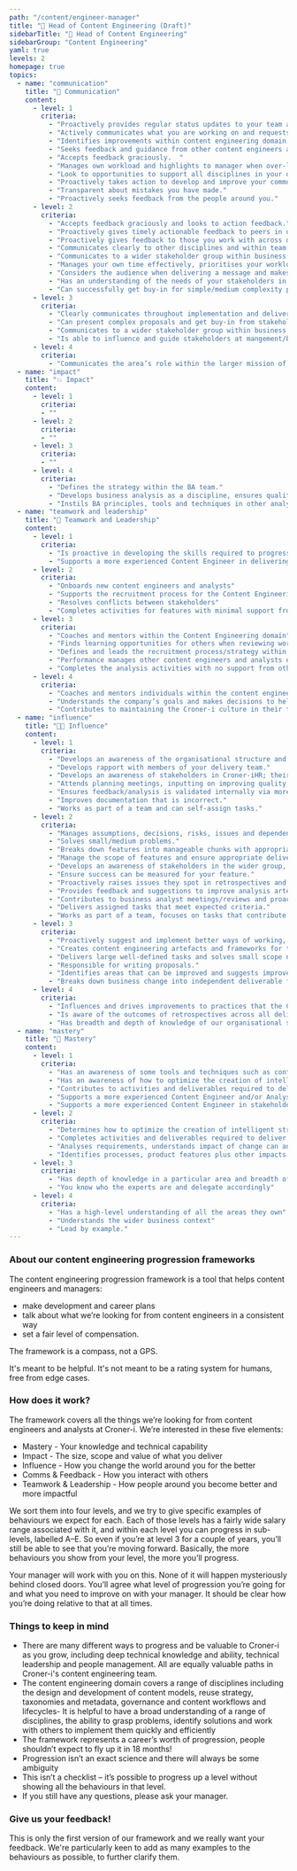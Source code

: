 ```yaml
---
path: "/content/engineer-manager"
title: "🔎 Head of Content Engineering (Draft)"
sidebarTitle: "🔎 Head of Content Engineering"
sidebarGroup: "Content Engineering"
yaml: true
levels: 2
homepage: true
topics:
  - name: "communication"
    title: "💬 Communication"
    content:
      - level: 1
        criteria:
          - "Proactively provides regular status updates to your team and discipline."
          - "Actively communicates what you are working on and requests help when required. "
          - "Identifies improvements within content engineering domain."
          - "Seeks feedback and guidance from other content engineers and colleagues."
          - "Accepts feedback graciously.  "
          - "Manages own workload and highlights to manager when over-loaded or not enough to do."
          - "Look to opportunities to support all disciplines in your delivery team to gain an understanding of what they do."
          - "Proactively takes action to develop and improve your communication skills and understand how to approach different audiences."
          - "Transparent about mistakes you have made."
          - "Proactively seeks feedback from the people around you."
      - level: 2
        criteria:
          - "Accepts feedback graciously and looks to action feedback."
          - "Proactively gives timely actionable feedback to peers in order to improve the quality of deliverables as well as support for soft skills such as stakeholder management."
          - "Proactively gives feedback to those you work with across different disciplines e.g. Front-End, UX, QA, Editorial."
          - "Communicates clearly to other disciplines and within team with little need for clarification."
          - "Communicates to a wider stakeholder group within business, IT and operational teams in Croner-iHR at peer level."
          - "Manages your own time effectively, prioritises your workload well, on time for meetings, aware when blocking others and unblocks."
          - "Considers the audience when delivering a message and makes it appropriate and relevant."
          - "Has an understanding of the needs of your stakeholders in order to support your engagement with them."
          - "Can successfully get buy-in for simple/medium complexity proposals."
      - level: 3
        criteria: 
          - "Clearly communicates throughout implementation and delivery of solutions."
          - "Can present complex proposals and get buy-in from stakeholders."
          - "Communicates to a wider stakeholder group within business, IT and operational teams in Croner-iHR at management/board level."
          - "Is able to influence and guide stakeholders at mangement/board level. "
      - level: 4
        criteria:
          - "Communicates the area’s role within the larger mission of the company."
  - name: "impact"
    title: "💥 Impact"
    content:
      - level: 1
        criteria:
        - ""
      - level: 2
        criteria:
        - ""
      - level: 3
        criteria:
        - ""  
      - level: 4
        criteria:
          - "Defines the strategy within the BA team."  
          - "Develops business analysis as a discipline, ensures quality and considers working practices."
          - "Instils BA principles, tools and techniques in other analysts. Works with teams that are struggling."        
  - name: "teamwork and leadership"
    title: "🤝 Teamwork and Leadership"
    content:
      - level: 1
        criteria:
          - "Is proactive in developing the skills required to progress and become more independent in the role." 
          - "Supports a more experienced Content Engineer in delivering features."
      - level: 2
        criteria:
          - "Onboards new content engineers and analysts"
          - "Supports the recruitment process for the Content Engineering team e.g. reviewing CVs, attending interviews, feedback on candidates"
          - "Resolves conflicts between stakeholders" 
          - "Completes activities for features with minimal support from other BAs."
      - level: 3
        criteria:
          - "Coaches and mentors within the Content Engineering domain"
          - "Finds learning opportunities for others when reviewing work and follows up"
          - "Defines and leads the recruitment process/strategy within the Content Engineering domain"
          - "Performance manages other content engineers and analysts e.g. set and monitor objectives, contibutes to reviews"
          - "Completes the analysis activities with no support from other content engineers."
      - level: 4
        criteria:
          - "Coaches and mentors individuals within the content engineering domain e.g. feedback to support objectives, promotion, personal development, specific areas to focus on."
          - "Understands the company’s goals and makes decisions to help support the bigger picture."
          - "Contributes to maintaining the Croner-i culture in their team, helping new joiners."
  - name: "influence"
    title: "👩‍💻 Influence"
    content:
      - level: 1
        criteria:
          - "Develops an awareness of the organisational structure and the needs of different part of the business."
          - "Develops rapport with members of your delivery team."
          - "Develops an awareness of stakeholders in Croner-iHR; their role and influence in the organisation."
          - "Attends planning meetings, inputting on improving quality early on and can identify simple risks."
          - "Ensures feedback/analysis is validated internally via more senior colleague or own research before discussing with or presenting to a wider audience."
          - "Improves documentation that is incorrect."
          - "Works as part of a team and can self-assign tasks."
      - level: 2
        criteria:
          - "Manages assumptions, decisions, risks, issues and dependencies for your feature."
          - "Solves small/medium problems."
          - "Breaks down features into manageable chunks with appropriate measurable acceptance criteria."
          - "Manage the scope of features and ensure appropriate delivery metrics are available."
          - "Develops an awareness of stakeholders in the wider group, their role and the business domain they operate in."
          - "Ensure success can be measured for your feature."
          - "Proactively raises issues they spot in retrospectives and take ownership of actions."
          - "Provides feedback and suggestions to improve analysis artefacts."
          - "Contributes to business analyst meetings/reviews and proactively suggests topics for discussion."
          - "Delivers assigned tasks that meet expected criteria."
          - "Works as part of a team, focuses on tasks that contribute to team goals."
      - level: 3
        criteria:
          - "Proactively suggest and implement better ways of working, good practice and encourage continuous improvement in the team."
          - "Creates content engineering artefacts and frameworks for the benefit of all content engineers."
          - "Delivers large well-defined tasks and solves small scope not-well-defined problems."
          - "Responsible for writing proposals."
          - "Identifies areas that can be improved and suggests improvements."
          - "Breaks down business change into independent deliverable features that give value, can be estimated and appropriately sized."
      - level: 4
        criteria:
          - "Influences and drives improvements to practices that the Content Engineering team have responsibility for."
          - "Is aware of the outcomes of retrospectives across all delivery teams and addresses common themes within the Content Engineering team."
          - "Has breadth and depth of knowledge of our organisational structure and the needs of different part of the business. "  
  - name: "mastery"
    title: "🧠 Mastery"
    content:
      - level: 1
        criteria:
          - "Has an awareness of some tools and techniques such as content models, re-use strategies, taxonomy and metadata, content workflows, technology selection and configuration"
          - "Has an awareness of how to optimize the creation of intelligent structured content"
          - "Contributes to activities and deliverables required to deliver change for a product or process."
          - "Supports a more experienced Content Engineer and/or Analysts in completing research and analysis to help address a particular problem or business need."
          - "Supports a more experienced Content Engineer in stakeholder meetings e.g. taking meeting notes or volunteering for tasks/actions."
      - level: 2
        criteria:
          - "Determines how to optimize the creation of intelligent structured content"
          - "Completes activities and deliverables required to deliver change for a product or process autonomously."
          - "Analyses requirements, understands impact of change can analyse what areas will be affected by a change."
          - "Identifies processes, product features plus other impacts required to deliver recommendations."
      - level: 3
        criteria:
          - "Has depth of knowledge in a particular area and breadth of knowledge across their domain"
          - "You know who the experts are and delegate accordingly"
      - level: 4
        criteria:
          - "Has a high-level understanding of all the areas they own"
          - "Understands the wider business context"
          - "Lead by example."
---
```

### About our content engineering progression frameworks
The content engineering progression framework is a tool that helps content engineers and managers:
- make development and career plans
- talk about what we’re looking for from content engineers in a consistent way
- set a fair level of compensation.

The framework is a compass, not a GPS.

It's meant to be helpful. It's not meant to be a rating system for humans, free from edge cases.

### How does it work?
The framework covers all the things we’re looking for from content engineers and analysts at Croner-i. We’re interested in these five elements:
- Mastery - Your knowledge and technical capability
- Impact - The size, scope and value of what you deliver
- Influence - How you change the world around you for the better
- Comms & Feedback - How you interact with others
- Teamwork & Leadership - How people around you become better and more impactful

We sort them into four levels, and we try to give specific examples of behaviours we expect for each. Each of those levels has a fairly wide salary range associated with it, and within each level you can progress in sub-levels, labelled A–E. So even if you’re at level 3 for a couple of years, you’ll still be able to see that you’re moving forward. Basically, the more behaviours you show from your level, the more you’ll progress.

Your manager will work with you on this. None of it will happen mysteriously behind closed doors. You’ll agree what level of progression you’re going for and what you need to improve on with your manager. It should be clear how you’re doing relative to that at all times.

### Things to keep in mind
- There are many different ways to progress and be valuable to Croner-i as you grow, including deep technical knowledge and ability, technical leadership and people management. All are equally valuable paths in Croner-i's content engineering team.
- The content engineering domain covers a range of disciplines including the design and development of content models, reuse strategy, taxonomies and metadata, governance and content workflows and lifecycles- It is helpful to have a broad understanding of a range of disciplines, the ability to grasp problems, identify solutions and work with others to implement them quickly and efficiently
- The framework represents a career’s worth of progression, people shouldn’t expect to fly up it in 18 months!
- Progression isn’t an exact science and there will always be some ambiguity 
- This isn’t a checklist – it’s possible to progress up a level without showing all the behaviours in that level.
- If you still have any questions, please ask your manager.

### Give us your feedback!
This is only the first version of our framework and we really want your feedback.
We're particularly keen to add as many examples to the behaviours as possible, to further clarify them.